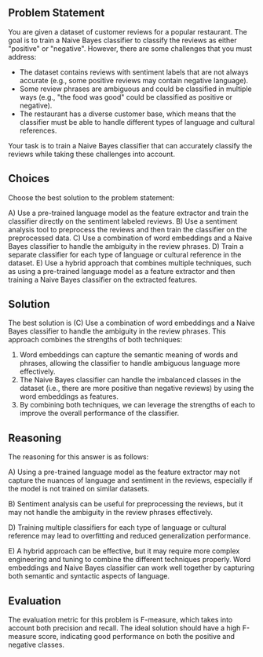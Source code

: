 ## Problem Statement
You are given a dataset of customer reviews for a popular restaurant. The goal is to train a Naive Bayes classifier to classify the reviews as either "positive" or "negative". However, there are some challenges that you must address:

* The dataset contains reviews with sentiment labels that are not always accurate (e.g., some positive reviews may contain negative language).
* Some review phrases are ambiguous and could be classified in multiple ways (e.g., "the food was good" could be classified as positive or negative).
* The restaurant has a diverse customer base, which means that the classifier must be able to handle different types of language and cultural references.

Your task is to train a Naive Bayes classifier that can accurately classify the reviews while taking these challenges into account.

## Choices
Choose the best solution to the problem statement:

A) Use a pre-trained language model as the feature extractor and train the classifier directly on the sentiment labeled reviews.
B) Use a sentiment analysis tool to preprocess the reviews and then train the classifier on the preprocessed data.
C) Use a combination of word embeddings and a Naive Bayes classifier to handle the ambiguity in the review phrases.
D) Train a separate classifier for each type of language or cultural reference in the dataset.
E) Use a hybrid approach that combines multiple techniques, such as using a pre-trained language model as a feature extractor and then training a Naive Bayes classifier on the extracted features.

## Solution
The best solution is (C) Use a combination of word embeddings and a Naive Bayes classifier to handle the ambiguity in the review phrases. This approach combines the strengths of both techniques:

1. Word embeddings can capture the semantic meaning of words and phrases, allowing the classifier to handle ambiguous language more effectively.
2. The Naive Bayes classifier can handle the imbalanced classes in the dataset (i.e., there are more positive than negative reviews) by using the word embeddings as features.
3. By combining both techniques, we can leverage the strengths of each to improve the overall performance of the classifier.

## Reasoning
The reasoning for this answer is as follows:

A) Using a pre-trained language model as the feature extractor may not capture the nuances of language and sentiment in the reviews, especially if the model is not trained on similar datasets.

B) Sentiment analysis can be useful for preprocessing the reviews, but it may not handle the ambiguity in the review phrases effectively.

D) Training multiple classifiers for each type of language or cultural reference may lead to overfitting and reduced generalization performance.

E) A hybrid approach can be effective, but it may require more complex engineering and tuning to combine the different techniques properly. Word embeddings and Naive Bayes classifier can work well together by capturing both semantic and syntactic aspects of language.

## Evaluation
The evaluation metric for this problem is F-measure, which takes into account both precision and recall. The ideal solution should have a high F-measure score, indicating good performance on both the positive and negative classes.